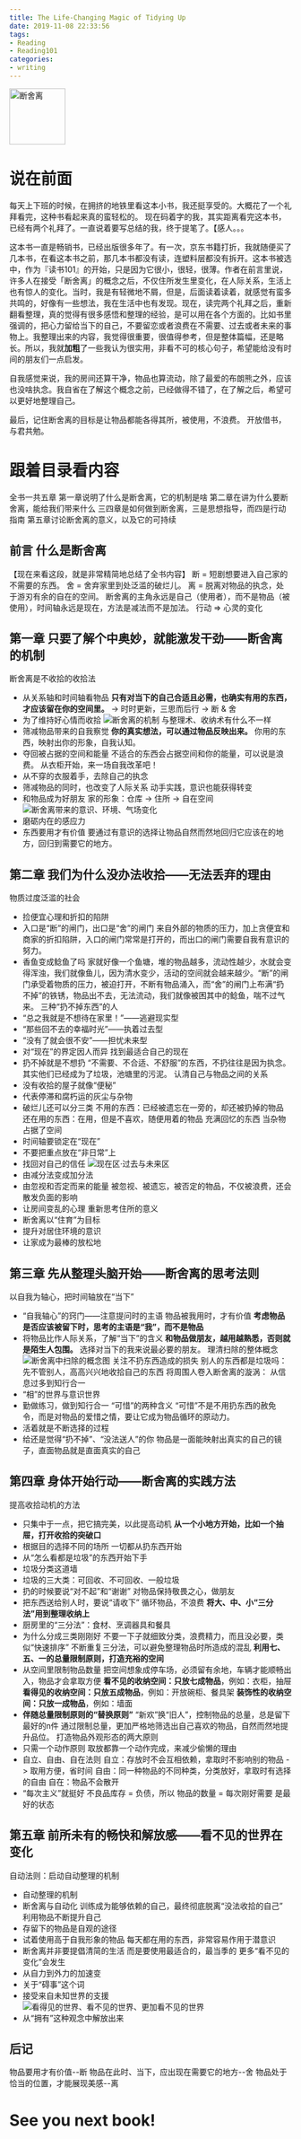 ```yaml
---
title: The Life-Changing Magic of Tidying Up
date: 2019-11-08 22:33:56
tags:
- Reading
- Reading101
categories:
- writing
---
```

<img src="../../../../pics/dsl.jpg" alt="断舍离" width="100">

# 说在前面
每天上下班的时候，在拥挤的地铁里看这本小书，我还挺享受的。大概花了一个礼拜看完，这种书看起来真的蛮轻松的。
现在码着字的我，其实距离看完这本书，已经有两个礼拜了。一直说着要写总结的我，终于提笔了。【感人。。。

这本书一直是畅销书，已经出版很多年了。有一次，京东书籍打折，我就随便买了几本书，在看这本书之前，那几本书都没有读，连塑料层都没有拆开。这本书被选中，作为『读书101』的开始，只是因为它很小，很轻，很薄。作者在前言里说，许多人在接受「断舍离」的概念之后，不仅住所发生里变化，在人际关系，生活上也有惊人的变化。当时，我是有轻微地不屑，但是，后面读着读着，就感觉有蛮多共鸣的，好像有一些想法，我在生活中也有发现。现在，读完两个礼拜之后，重新翻看整理，真的觉得有很多感悟和整理的经验，是可以用在各个方面的。比如书里强调的，把心力留给当下的自己，不要留恋或者浪费在不需要、过去或者未来的事物上。我整理出来的内容，我觉得很重要，很值得参考，但是整体篇幅，还是略长。所以，我就**加粗**了一些我认为很实用，非看不可的核心句子，希望能给没有时间的朋友们一点启发。

自我感觉来说，我的房间还算干净，物品也算流动，除了最爱的布朗熊之外，应该也没啥执念。我自省在了解这个概念之前，已经做得不错了，在了解之后，希望可以更好地整理自己。

最后，记住断舍离的目标是让物品都能各得其所，被使用，不浪费。
开放借书，与君共勉。

# 跟着目录看内容
全书一共五章
第一章说明了什么是断舍离，它的机制是啥
第二章在讲为什么要断舍离，能给我们带来什么
三四章是如何做到断舍离，三是思想指导，而四是行动指南
第五章讨论断舍离的意义，以及它的可持续


## 前言 什么是断舍离
【现在来看这段，就是非常精简地总结了全书内容】
断 = 短剧想要进入自己家的不需要的东西。
舍 = 舍弃家里到处泛滥的破烂儿。
离 = 脱离对物品的执念，处于游刃有余的自在的空间。
断舍离的主角永远是自己（使用者），而不是物品（被使用），时间轴永远是现在，方法是减法而不是加法。
行动 => 心灵的变化

## 第一章 只要了解个中奥妙，就能激发干劲——断舍离的机制
断舍离是不收拾的收拾法
  - 从关系轴和时间轴看物品
    **只有对当下的自己合适且必需，也确实有用的东西，才应该留在你的空间里。**
    -> 时时更新，三思而后行 -> 断 & 舍
  - 为了维持好心情而收拾
![断舍离的机制](../../../../pics/dsl-chapter-1-1.jpg)
与整理术、收纳术有什么不一样
  - 筛减物品带来的自我察觉
    **你的真实想法，可以通过物品反映出来。**
    你用的东西，映射出你的形象，自我认知。
  - 夺回被占据的空间和能量
    不适合的东西会占据空间和你的能量，可以说是浪费。
从衣柜开始，来一场自我改革吧！
  - 从不穿的衣服着手，去除自己的执念
  - 筛减物品的同时，也改变了人际关系
动手实践，意识也能获得转变
  - 和物品成为好朋友
    家的形象：仓库 -> 住所 -> 自在空间
![断舍离带来的意识、环境、气场变化](../../../../pics/dsl-chapter-1-2.jpg)
  - 磨砺内在的感应力
  - 东西要用才有价值
    要通过有意识的选择让物品自然而然地回归它应该在的地方，回归到需要它的地方。

## 第二章 我们为什么没办法收拾——无法丢弃的理由
物质过度泛滥的社会
  - 捡便宜心理和折扣的陷阱
  - 入口是“断”的闸门，出口是“舍”的闸门
    来自外部的物质的压力，加上贪便宜和商家的折扣陷阱，入口的闸门常常是打开的，而出口的闸门需要自我有意识的努力。
  - 香鱼变成鲶鱼了吗
    家就好像一个鱼塘，堆的物品越多，流动性越少，水就会变得浑浊，我们就像鱼儿，因为清水变少，活动的空间就会越来越少。“断”的闸门承受着物质的压力，被迫打开，不断有物品涌入，而“舍”的闸门上布满“扔不掉”的铁锈，物品出不去，无法流动，我们就像被困其中的鲶鱼，喘不过气来。
三种“扔不掉东西”的人
  - “总之我就是不想待在家里！”——逃避现实型
  - “那些回不去的幸福时光”——执着过去型
  - “没有了就会很不安”——担忧未来型
  - 对“现在”的界定因人而异
    找到最适合自己的现在
  - 扔不掉就是不想扔
    “不需要、不合适、不舒服”的东西，不扔往往是因为执念。其实他们已经成为了垃圾，池塘里的污泥。
认清自己与物品之间的关系
  - 没有收拾的屋子就像“便秘”
  - 代表停滞和腐朽运的灰尘与杂物
  - 破烂儿还可以分三类
    不用的东西：已经被遗忘在一旁的，却还被扔掉的物品
    还在用的东西：在用，但是不喜欢，随便用着的物品
    充满回忆的东西
当杂物占据了空间
  - 时间轴要锁定在“现在”
  - 不要把重点放在“非日常”上
  - 找回对自己的信任
![现在区·过去与未来区](../../../../pics/dsl-chapter-2-1.jpg)
  - 由减分法变成加分法
  - 由忽视和否定而来的能量
    被忽视、被遗忘，被否定的物品，不仅被浪费，还会散发负面的影响
  - 让房间变乱的心理
重新思考住所的意义
  - 断舍离以“住育”为目标
  - 提升对居住环境的意识
  - 让家成为最棒的放松地

## 第三章 先从整理头脑开始——断舍离的思考法则
以自我为轴心，把时间轴放在“当下”
  - “自我轴心”的窍门——注意提问时的主语
    物品被我用时，才有价值
    **考虑物品是否应该被留下时，思考的主语是“我”，而不是物品**
  - 将物品比作人际关系，了解“当下”的含义
    **和物品做朋友，越用越熟悉，否则就是陌生人包围。**
    选择对当下的我来说最必要的朋友。
理清扫除的整体概念
![断舍离中扫除的概念图](../../../../pics/dsl-chapter-3-1.jpg)
关注不扔东西造成的损失
别人的东西都是垃圾吗：先不管别人，高高兴兴地收拾自己的东西
将周围人卷入断舍离的漩涡：
从信息过多到知行合一
  - “相”的世界与意识世界
  - 勤做练习，做到知行合一
“可惜”的两种含义
  “可惜”不是不用扔东西的赦免令，而是对物品的爱惜之情，要让它成为物品循环的原动力。
  - 活着就是不断选择的过程
  - 给还是觉得“扔不掉”、“没法送人”的你
    物品是一面能映射出真实的自己的镜子，直面物品就是直面真实的自己

## 第四章 身体开始行动——断舍离的实践方法
提高收拾动机的方法
  - 只集中于一点，把它搞完美，以此提高动机
    **从一个小地方开始，比如一个抽屉，打开收拾的突破口**
  - 根据目的选择不同的场所
一切都从扔东西开始
  - 从“怎么看都是垃圾”的东西开始下手
  - 垃圾分类这道墙
  - 垃圾的三大类：可回收、不可回收、一般垃圾
  - 扔的时候要说“对不起”和“谢谢”
    对物品保持敬畏之心，做朋友
  - 把东西送给别人时，要说“请收下”
    循环物品，不浪费
**将大、中、小“三分法”用到整理收纳上**
  - 厨房里的“三分法”：食材、烹调器具和餐具
  - 为什么分成三类刚刚好
    不要一下子就细致分类，浪费精力，而且没必要，类似“快速排序”
    不断重复三分法，可以避免整理物品时所造成的混乱
**利用七、五、一的总量限制原则，打造充裕的空间**
  - 从空间里限制物品数量
    把空间想象成停车场，必须留有余地，车辆才能顺畅出入，物品才会拿取方便
    **看不见的收纳空间：只放七成物品**，例如：衣柜，抽屉
    **看得见的收纳空间：只放五成物品**，例如：开放碗柜、餐具架
    **装饰性的收纳空间：只放一成物品**，例如：墙面
  - **伴随总量限制原则的“替换原则”**
    “新欢”换“旧人”，控制物品的总量，总是留下最好的n件
    通过限制总量，更加严格地筛选出自己喜欢的物品，自然而然地提升品位。
打造物品外观形态的两大原则
  - 只需一个动作原则
    取放都靠一个动作完成，来减少偷懒的理由
  - 自立、自由、自在法则
    自立：存放时不会互相依赖，拿取时不影响别的物品 -> 取用方便，省时间
    自由：同一种物品的不同种类，分类放好，拿取时有选择的自由
    自在：物品不会散开
  - “每次主义”就挺好
    不良品库存 = 负债，所以 物品的数量 = 每次刚好需要 是最好的状态

## 第五章 前所未有的畅快和解放感——看不见的世界在变化
自动法则：启动自动整理的机制
  - 自动整理的机制
  - 断舍离与自动化
    训练成为能够依赖的自己，最终彻底脱离“没法收拾的自己”
利用物品不断提升自己
  - 存留下的物品是自观的途径
  - 试着使用高于自我形象的物品
    每天都在用的东西，非常容易作用于潜意识
  - 断舍离并非要提倡清简的生活
    而是要使用最适合的，最当季的
更多“看不见的变化”会发生
  - 从自力到外力的加速变
  - 关于“碍事”这个词
  - 接受来自未知世界的支援
![看得见的世界、看不见的世界、更加看不见的世界](../../../../pics/dsl-chapter-5-1.jpg)
  - 从“拥有”这种观念中解放出来

## 后记
物品要用才有价值--断
物品在此时、当下，应出现在需要它的地方--舍
物品处于恰当的位置，才能展现美感--离

# See you next book!